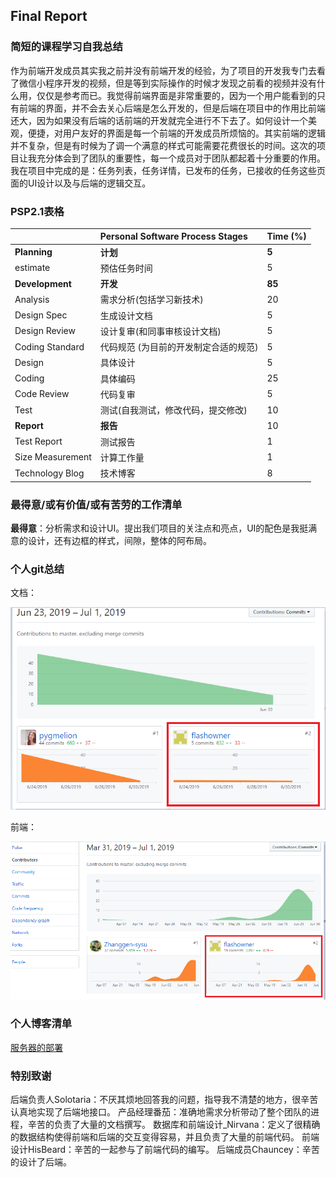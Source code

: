 ## Final Report
### 简短的课程学习自我总结

作为前端开发成员其实我之前并没有前端开发的经验，为了项目的开发我专门去看了微信小程序开发的视频，但是等到实际操作的时候才发现之前看的视频并没有什么用，仅仅是参考而已。我觉得前端界面是非常重要的，因为一个用户能看到的只有前端的界面，并不会去关心后端是怎么开发的，但是后端在项目中的作用比前端还大，因为如果没有后端的话前端的开发就完全进行不下去了。如何设计一个美观，便捷，对用户友好的界面是每一个前端的开发成员所烦恼的。其实前端的逻辑并不复杂，但是有时候为了调一个满意的样式可能需要花费很长的时间。这次的项目让我充分体会到了团队的重要性，每一个成员对于团队都起着十分重要的作用。我在项目中完成的是：任务列表，任务详情，已发布的任务，已接收的任务这些页面的UI设计以及与后端的逻辑交互。

### PSP2.1表格
|  | Personal Software Process Stages | Time (%) |
| :---         |     :---      |          :--- |
| **Planning**   | **计划**     | **5**    |
|   estimate   | 预估任务时间       | 5      |
| **Development** | **开发** | **85** |
| Analysis | 需求分析(包括学习新技术) | 20 |
| Design Spec	| 生成设计文档	| 5 |
| Design Review	| 设计复审(和同事审核设计文档) | 5 |
| Coding Standard |	代码规范 (为目前的开发制定合适的规范) | 5 |
| Design | 具体设计 | 5 |
| Coding | 具体编码 | 25 |
| Code Review | 代码复审 | 5 |
| Test | 测试(自我测试，修改代码，提交修改) | 10 |
|**Report**|**报告**|10|
| Test Report |	测试报告|1|
|Size Measurement|	计算工作量	|1|
|Technology Blog|技术博客|8|

### 最得意/或有价值/或有苦劳的工作清单
**最得意**：分析需求和设计UI。提出我们项目的关注点和亮点，UI的配色是我挺满意的设计，还有边框的样式，间隙，整体的阿布局。

### 个人git总结
文档：

![](https://github.com/flashowner/Software-Analysis-Design-Homework/blob/master/img/1.PNG)

前端：

![](https://github.com/flashowner/Software-Analysis-Design-Homework/blob/master/img/2.PNG)

### 个人博客清单
[服务器的部署](https://blog.csdn.net/dongyu1703/article/details/94354198)

### 特别致谢
后端负责人Solotaria：不厌其烦地回答我的问题，指导我不清楚的地方，很辛苦认真地实现了后端地接口。
产品经理番茄：准确地需求分析带动了整个团队的进程，辛苦的负责了大量的文档撰写。
数据库和前端设计_Nirvana：定义了很精确的数据结构使得前端和后端的交互变得容易，并且负责了大量的前端代码。
前端设计HisBeard：辛苦的一起参与了前端代码的编写。
后端成员Chauncey：辛苦的设计了后端。
